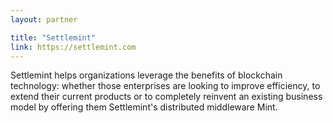 ```yaml
---
layout: partner

title: "Settlemint"
link: https://settlemint.com
---
```


Settlemint helps organizations leverage the benefits of blockchain technology: whether those enterprises are looking to improve efficiency, to extend their current products or to completely reinvent an existing business model by offering them Settlemint's distributed middleware Mint.

